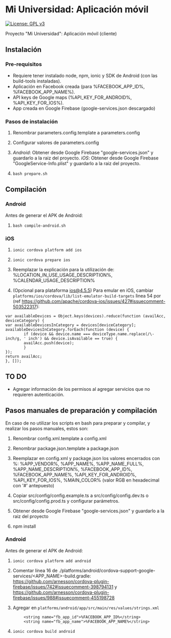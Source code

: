 # Mi Universidad: Aplicación móvil
[![License: GPL v3](https://img.shields.io/badge/License-GPL%20v3-blue.svg)](https://www.gnu.org/licenses/gpl-3.0)

Proyecto "Mi Universidad": Aplicación móvil (cliente)

## Instalación

### Pre-requisitos

* Requiere tener instalado node, npm, ionic y SDK de Android (con las build-tools instaladas).
* Aplicación en Facebook creada (para %FACEBOOK_APP_ID%, %FACEBOOK_APP_NAME%).
* API keys de Google maps (%API_KEY_FOR_ANDROID%, %API_KEY_FOR_IOS%).
* App creada en Google Firebase (google-services.json descargado)

### Pasos de instalación

1. Renombrar parameters.config.template a parameters.config

2. Configurar valores de parameters.config

3. *Android*: Obtener desde Google Firebase "google-services.json" y guardarlo a la raiz del proyecto. *iOS*: Obtener desde Google Firebase "GoogleService-Info.plist" y guardarlo a la raiz del proyecto.  

6. `bash prepare.sh`

## Compilación

### Android

Antes de generar el APK de Android:

1. `bash compile-android.sh`


### iOS

1. `ionic cordova platform add ios`

2. `ionic cordova prepare ios`

3. Reemplazar la explicación para la utilización de: %LOCATION_IN_USE_USAGE_DESCRIPTION%, %CALENDAR_USAGE_DESCRIPTION%

4. (Opcional para plataforma ios@4.5.5) Para emular en iOS, cambiar `platforms/ios/cordova/lib/list-emulator-build-targets` lìnea 54 por (ref https://github.com/apache/cordova-ios/issues/427#issuecomment-503522317):
````
var availableDevices = Object.keys(devices).reduce(function (availAcc, deviceCategory) {
var availableDevicesInCategory = devices[deviceCategory];
availableDevicesInCategory.forEach(function (device) {
        if (device && device.name === deviceType.name.replace(/\-inch/g, ' inch') && device.isAvailable == true) {
        availAcc.push(device);
        }
});
return availAcc;
}, []);
````


## TO DO

* Agregar información de los permisos al agregar servicios que no requieren autenticación.

## Pasos manuales de preparación y compilación

En caso de no utilizar los scripts en bash para preparar y compilar, y realizar los pasos manuales, estos son:

1. Renombrar config.xml.template a config.xml

2. Renombrar package.json.template a package.json

3. Reemplazar en config.xml y package.json los valores encerrados con %: %APP_VENDOR%, %APP_NAME%, %APP_NAME_FULL%, %APP_NAME_DESCRIPTION%, %FACEBOOK_APP_ID%, %FACEBOOK_APP_NAME%, %API_KEY_FOR_ANDROID%, %API_KEY_FOR_IOS%, %MAIN_COLOR% (valor RGB en hexadecimal con '#' antepuesto)

4. Copiar src/config/config.example.ts a src/config/config.dev.ts o src/config/config.prod.ts y configurar parámetros.

5. Obtener desde Google Firebase "google-services.json" y guardarlo a la raiz del proyecto 

6. npm install


### Android

Antes de generar el APK de Android:

1. `ionic cordova platform add android`

2. Comentar línea 16 de ./platforms/android/cordova-support-google-services/<APP_NAME>-build.gradle: https://github.com/arnesson/cordova-plugin-firebase/issues/742#issuecomment-398794131 y https://github.com/arnesson/cordova-plugin-firebase/issues/988#issuecomment-455198728

3. Agregar en `platforms/android/app/src/main/res/values/strings.xml`
```
        <string name="fb_app_id">%FACEBOOK_APP_ID%</string>
        <string name="fb_app_name">%FACEBOOK_APP_NAME%</string>
```

4. `ionic cordova build android`
